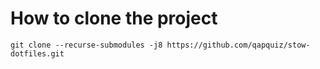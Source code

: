 # How to clone the project
```
git clone --recurse-submodules -j8 https://github.com/qapquiz/stow-dotfiles.git
```

